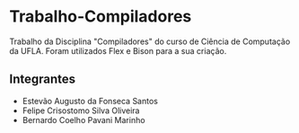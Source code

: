 # Trabalho-Compiladores

Trabalho da Disciplina "Compiladores" do curso de Ciência de Computação da UFLA. Foram utilizados Flex e Bison para a sua criação.

## Integrantes

- Estevão Augusto da Fonseca Santos
- Felipe Crisostomo Silva Oliveira
- Bernardo Coelho Pavani Marinho